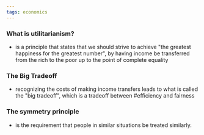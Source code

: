 ```yaml
---
tags: economics
---
```

### What is utilitarianism?
- is a principle that states that we should strive to achieve "the greatest happiness for the greatest number", by having income be transferred from the rich to the poor up to the point of complete equality

### The Big Tradeoff
- recognizing the costs of making income transfers leads to what is called the "big tradeoff", which is a tradeoff between #efficiency and fairness

### The symmetry principle
- is the requirement that people in similar situations be treated similarly.







